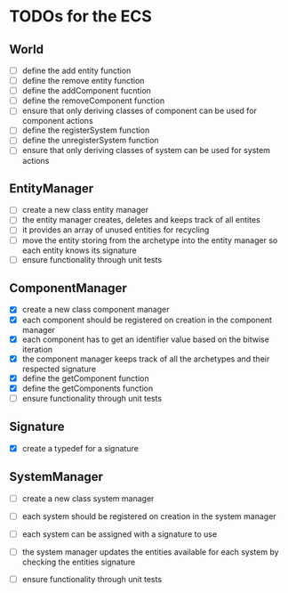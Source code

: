 # TODOs for the ECS

## World
-[ ] define the add entity function
-[ ] define the remove entity function
-[ ] define the addComponent fucntion
-[ ] define the removeComponent function
-[ ] ensure that only deriving classes of component can be used for component actions 
-[ ] define the registerSystem function
-[ ] define the unregisterSystem function
-[ ] ensure that only deriving classes of system can be used for system actions 

## EntityManager
-[ ] create a new class entity manager
-[ ] the entity manager creates, deletes and keeps track of all entites 
-[ ] it provides an array of unused entities for recycling
-[ ] move the entity storing from the archetype into the entity manager so each entity knows its signature 
-[ ] ensure functionality through unit tests 

## ComponentManager
-[x] create a new class component manager
-[x] each component should be registered on creation in the component manager
-[x] each component has to get an identifier value based on the bitwise iteration 
-[x] the component manager keeps track of all the archetypes and their respected signature 
-[x] define the getComponent function
-[x] define the getComponents function
-[ ] ensure functionality through unit tests
 
## Signature 
-[x] create a typedef for a signature

## SystemManager
-[ ] create a new class system manager
-[ ] each system should be registered on creation in the system manager
-[ ] each system can be assigned with a signature to use 
-[ ] the system manager updates the entities available for each system by checking the entities signature
-[ ] ensure functionality through unit tests

